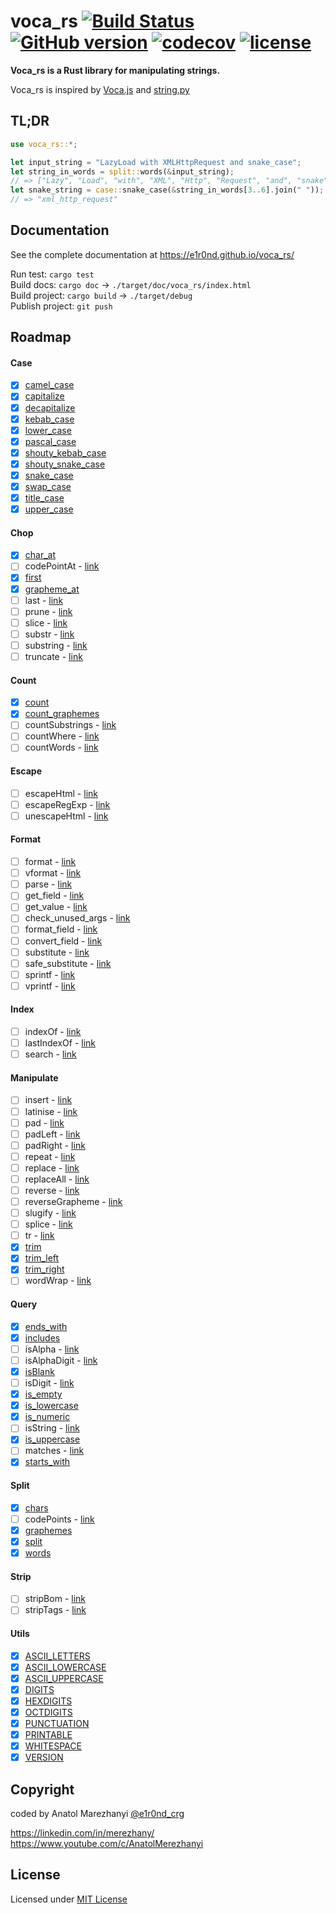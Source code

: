 # voca_rs [![Build Status](https://travis-ci.org/e1r0nd/voca_rs.svg?branch=master)](https://travis-ci.org/e1r0nd/voca_rs) [![GitHub version](https://badge.fury.io/gh/e1r0nd%2Fvoca_rs.svg)](https://badge.fury.io/gh/e1r0nd%2Fvoca_rs) [![codecov](https://codecov.io/gh/e1r0nd/voca_rs/branch/master/graph/badge.svg)](https://codecov.io/gh/e1r0nd/voca_rs) [![license](https://img.shields.io/badge/license-MIT-green.svg)](LICENSE)

**Voca_rs is a Rust library for manipulating strings.**

Voca_rs is inspired by [Voca.js](https://vocajs.com/) and [string.py](https://docs.python.org/3.4/library/string.html)

## TL;DR

```rust
use voca_rs::*;

let input_string = "LazyLoad with XMLHttpRequest and snake_case";
let string_in_words = split::words(&input_string);
// => ["Lazy", "Load", "with", "XML", "Http", "Request", "and", "snake", "case"]
let snake_string = case::snake_case(&string_in_words[3..6].join(" "));
// => "xml_http_request"
```

## Documentation

See the complete documentation at https://e1r0nd.github.io/voca_rs/

Run test: `cargo test`<br>
Build docs: `cargo doc` -> `./target/doc/voca_rs/index.html` <br>
Build project: `cargo build` -> `./target/debug`<br>
Publish project: `git push`

## Roadmap

#### Case

- [x] [camel_case](https://e1r0nd.github.io/voca_rs/voca_rs/case/fn.camel_case.html)
- [x] [capitalize](https://e1r0nd.github.io/voca_rs/voca_rs/case/fn.capitalize.html)
- [x] [decapitalize](https://e1r0nd.github.io/voca_rs/voca_rs/case/fn.decapitalize.html)
- [x] [kebab_case](https://e1r0nd.github.io/voca_rs/voca_rs/case/fn.kebab_case.html)
- [x] [lower_case](https://e1r0nd.github.io/voca_rs/voca_rs/case/fn.lower_case.html)
- [x] [pascal_case](https://e1r0nd.github.io/voca_rs/voca_rs/case/fn.pascal_case.html)
- [x] [shouty_kebab_case](https://e1r0nd.github.io/voca_rs/voca_rs/case/fn.shouty_kebab_case.html)
- [x] [shouty_snake_case](https://e1r0nd.github.io/voca_rs/voca_rs/case/fn.shouty_snake_case.html)
- [x] [snake_case](https://e1r0nd.github.io/voca_rs/voca_rs/case/fn.snake_case.html)
- [x] [swap_case](https://e1r0nd.github.io/voca_rs/voca_rs/case/fn.swap_case.html)
- [x] [title_case](https://e1r0nd.github.io/voca_rs/voca_rs/case/fn.title_case.html)
- [x] [upper_case](https://e1r0nd.github.io/voca_rs/voca_rs/case/fn.upper_case.html)

#### Chop

- [x] [char_at](https://e1r0nd.github.io/voca_rs/voca_rs/chop/fn.char_at.html)
- [ ] codePointAt - [link](https://vocajs.com/#codePointAt)
- [x] [first](https://e1r0nd.github.io/voca_rs/voca_rs/chop/fn.first.html)
- [x] [grapheme_at](https://e1r0nd.github.io/voca_rs/voca_rs/chop/fn.grapheme_at.html)
- [ ] last - [link](https://vocajs.com/#last)
- [ ] prune - [link](https://vocajs.com/#prune)
- [ ] slice - [link](https://vocajs.com/#slice)
- [ ] substr - [link](https://vocajs.com/#substr)
- [ ] substring - [link](https://vocajs.com/#substring)
- [ ] truncate - [link](https://vocajs.com/#truncate)

#### Count

- [x] [count](https://e1r0nd.github.io/voca_rs/voca_rs/count/fn.count.html)
- [x] [count_graphemes](https://e1r0nd.github.io/voca_rs/voca_rs/count/fn.count_graphemes.html)
- [ ] countSubstrings - [link](https://vocajs.com/#countSubstrings)
- [ ] countWhere - [link](https://vocajs.com/#countWhere)
- [ ] countWords - [link](https://vocajs.com/#countWords)

#### Escape

- [ ] escapeHtml - [link](https://vocajs.com/#escapeHtml)
- [ ] escapeRegExp - [link](https://vocajs.com/#escapeRegExp)
- [ ] unescapeHtml - [link](https://vocajs.com/#unescapeHtml)

#### Format

- [ ] format - [link](https://docs.python.org/3.4/library/string.html#string.Formatter.format)
- [ ] vformat - [link](https://docs.python.org/3.4/library/string.html#string.Formatter.vformat)
- [ ] parse - [link](https://docs.python.org/3.4/library/string.html#string.Formatter.parse)
- [ ] get_field - [link](https://docs.python.org/3.4/library/string.html#string.Formatter.get_field)
- [ ] get_value - [link](https://docs.python.org/3.4/library/string.html#string.Formatter.get_value)
- [ ] check_unused_args - [link](https://docs.python.org/3.4/library/string.html#string.Formatter.check_unused_args)
- [ ] format_field - [link](https://docs.python.org/3.4/library/string.html#string.Formatter.format_field)
- [ ] convert_field - [link](https://docs.python.org/3.4/library/string.html#string.Formatter.convert_field)
- [ ] substitute - [link](https://docs.python.org/3.4/library/string.html#string.Template.substitute)
- [ ] safe_substitute - [link](https://docs.python.org/3.4/library/string.html#string.Template.safe_substitute)
- [ ] sprintf - [link](https://vocajs.com/#sprintf)
- [ ] vprintf - [link](https://vocajs.com/#vprintf)

#### Index

- [ ] indexOf - [link](https://vocajs.com/#indexOf)
- [ ] lastIndexOf - [link](https://vocajs.com/#lastIndexOf)
- [ ] search - [link](https://vocajs.com/#search)

#### Manipulate

- [ ] insert - [link](https://vocajs.com/#insert)
- [ ] latinise - [link](https://vocajs.com/#latinise)
- [ ] pad - [link](https://vocajs.com/#pad)
- [ ] padLeft - [link](https://vocajs.com/#padLeft)
- [ ] padRight - [link](https://vocajs.com/#padRight)
- [ ] repeat - [link](https://vocajs.com/#repeat)
- [ ] replace - [link](https://vocajs.com/#replace)
- [ ] replaceAll - [link](https://vocajs.com/#replaceAll)
- [ ] reverse - [link](https://vocajs.com/#reverse)
- [ ] reverseGrapheme - [link](https://vocajs.com/#reverseGrapheme)
- [ ] slugify - [link](https://vocajs.com/#slugify)
- [ ] splice - [link](https://vocajs.com/#splice)
- [ ] tr - [link](https://vocajs.com/#tr)
- [x] [trim](https://e1r0nd.github.io/voca_rs/voca_rs/manipulate/fn.trim.html)
- [x] [trim_left](https://e1r0nd.github.io/voca_rs/voca_rs/manipulate/fn.trim_left.html)
- [x] [trim_right](https://e1r0nd.github.io/voca_rs/voca_rs/manipulate/fn.trim_right.html)
- [ ] wordWrap - [link](https://vocajs.com/#wordWrap)

#### Query

- [x] [ends_with](https://e1r0nd.github.io/voca_rs/voca_rs/query/fn.ends_with.html)
- [x] [includes](https://e1r0nd.github.io/voca_rs/voca_rs/query/fn.includes.html)
- [ ] isAlpha - [link](https://vocajs.com/#isAlpha)
- [ ] isAlphaDigit - [link](https://vocajs.com/#isAlphaDigit)
- [x] [isBlank](https://e1r0nd.github.io/voca_rs/voca_rs/query/fn.is_blank.html)
- [ ] isDigit - [link](https://vocajs.com/#isDigit)
- [x] [is_empty](https://e1r0nd.github.io/voca_rs/voca_rs/query/fn.is_empty.html)
- [x] [is_lowercase](https://e1r0nd.github.io/voca_rs/voca_rs/query/fn.is_lowercase.html)
- [x] [is_numeric](https://e1r0nd.github.io/voca_rs/voca_rs/query/fn.is_numeric.html)
- [ ] isString - [link](https://vocajs.com/#isString)
- [x] [is_uppercase](https://e1r0nd.github.io/voca_rs/voca_rs/query/fn.is_uppercase.html)
- [ ] matches - [link](https://vocajs.com/#matches)
- [x] [starts_with](https://e1r0nd.github.io/voca_rs/voca_rs/query/fn.starts_with.html)

#### Split

- [x] [chars](https://e1r0nd.github.io/voca_rs/voca_rs/split/fn.chars.html)
- [ ] codePoints - [link](https://vocajs.com/#codePoints)
- [x] [graphemes](https://e1r0nd.github.io/voca_rs/voca_rs/split/fn.graphemes.html)
- [x] [split](https://e1r0nd.github.io/voca_rs/voca_rs/split/fn.split.html)
- [x] [words](https://e1r0nd.github.io/voca_rs/voca_rs/split/fn.words.html)

#### Strip

- [ ] stripBom - [link](https://vocajs.com/#stripBom)
- [ ] stripTags - [link](https://vocajs.com/#stripTags)

#### Utils

- [x] [ASCII_LETTERS](https://e1r0nd.github.io/voca_rs/voca_rs/utils/constant.ASCII_LETTERS.html)
- [x] [ASCII_LOWERCASE](https://e1r0nd.github.io/voca_rs/voca_rs/utils/constant.ASCII_LOWERCASE.html)
- [x] [ASCII_UPPERCASE](https://e1r0nd.github.io/voca_rs/voca_rs/utils/constant.ASCII_UPPERCASE.html)
- [x] [DIGITS](https://e1r0nd.github.io/voca_rs/voca_rs/utils/constant.DIGITS.html)
- [x] [HEXDIGITS](https://e1r0nd.github.io/voca_rs/voca_rs/utils/constant.HEXDIGITS.html)
- [x] [OCTDIGITS](https://e1r0nd.github.io/voca_rs/voca_rs/utils/constant.OCTDIGITS.html)
- [x] [PUNCTUATION](https://e1r0nd.github.io/voca_rs/voca_rs/utils/constant.PUNCTUATION.html)
- [x] [PRINTABLE](https://e1r0nd.github.io/voca_rs/voca_rs/utils/constant.PRINTABLE.html)
- [x] [WHITESPACE](https://e1r0nd.github.io/voca_rs/voca_rs/utils/constant.WHITESPACE.html)
- [x] [VERSION](https://e1r0nd.github.io/voca_rs/voca_rs/utils/constant.VERSION.html)

## Copyright

coded by Anatol Marezhanyi [@e1r0nd_crg](https://twitter.com/e1r0nd_crg)

https://linkedin.com/in/merezhany/<br>
https://www.youtube.com/c/AnatolMerezhanyi

## License

Licensed under [MIT License](LICENSE)

